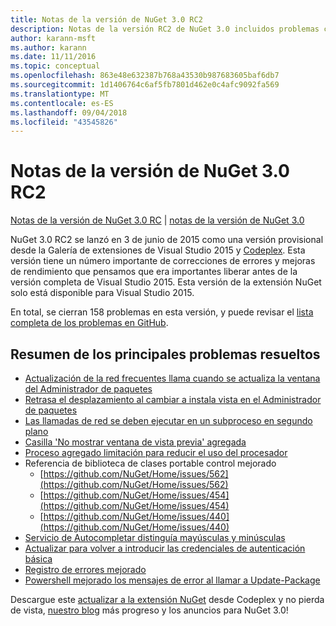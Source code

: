 ```yaml
---
title: Notas de la versión de NuGet 3.0 RC2
description: Notas de la versión RC2 de NuGet 3.0 incluidos problemas conocidos, correcciones de errores, características agregadas y dcr.
author: karann-msft
ms.author: karann
ms.date: 11/11/2016
ms.topic: conceptual
ms.openlocfilehash: 863e48e632387b768a43530b987683605baf6db7
ms.sourcegitcommit: 1d1406764c6af5fb7801d462e0c4afc9092fa569
ms.translationtype: MT
ms.contentlocale: es-ES
ms.lasthandoff: 09/04/2018
ms.locfileid: "43545826"
---
```

# <a name="nuget-30-rc2-release-notes"></a>Notas de la versión de NuGet 3.0 RC2

[Notas de la versión de NuGet 3.0 RC](../release-notes/nuget-3.0-RC.md) | [notas de la versión de NuGet 3.0](../release-notes/nuget-3.0.0.md)

NuGet 3.0 RC2 se lanzó en 3 de junio de 2015 como una versión provisional desde la Galería de extensiones de Visual Studio 2015 y [Codeplex](https://nuget.codeplex.com/releases/view/615507). Esta versión tiene un número importante de correcciones de errores y mejoras de rendimiento que pensamos que era importantes liberar antes de la versión completa de Visual Studio 2015. Esta versión de la extensión NuGet solo está disponible para Visual Studio 2015.

En total, se cierran 158 problemas en esta versión, y puede revisar el [lista completa de los problemas en GitHub](https://github.com/NuGet/Home/issues?utf8=%E2%9C%93&q=is%3Aclosed+milestone%3A3.0.0-RTM+sort%3Aupdated-asc+updated%3A%3C%3D2015-06-01).

## <a name="summary-of-top-issues-resolved"></a>Resumen de los principales problemas resueltos

* [Actualización de la red frecuentes llama cuando se actualiza la ventana del Administrador de paquetes](https://github.com/NuGet/Home/issues/515)
* [Retrasa el desplazamiento al cambiar a instala vista en el Administrador de paquetes](https://github.com/NuGet/Home/issues/519)
* [Las llamadas de red se deben ejecutar en un subproceso en segundo plano](https://github.com/NuGet/Home/issues/516)
* [Casilla 'No mostrar ventana de vista previa' agregada](https://github.com/NuGet/Home/issues/566)
* [Proceso agregado limitación para reducir el uso del procesador](https://github.com/NuGet/Home/issues/356)
* Referencia de biblioteca de clases portable control mejorado
    * [https://github.com/NuGet/Home/issues/562](https://github.com/NuGet/Home/issues/562)
    * [https://github.com/NuGet/Home/issues/454](https://github.com/NuGet/Home/issues/454)
    * [https://github.com/NuGet/Home/issues/440](https://github.com/NuGet/Home/issues/440)
* [Servicio de Autocompletar distinguía mayúsculas y minúsculas](https://github.com/NuGet/Home/issues/198)
* [Actualizar para volver a introducir las credenciales de autenticación básica](https://github.com/NuGet/Home/issues/456)
* [Registro de errores mejorado](https://github.com/NuGet/Home/issues/407)
* [Powershell mejorado los mensajes de error al llamar a Update-Package](https://github.com/NuGet/Home/issues/5)

Descargue este [actualizar a la extensión NuGet](https://nuget.codeplex.com/releases/view/615507) desde Codeplex y no pierda de vista, [nuestro blog](http://blog.nuget.org) más progreso y los anuncios para NuGet 3.0!